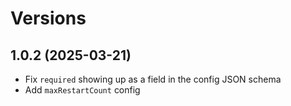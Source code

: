 # Versions

## 1.0.2 (2025-03-21)

- Fix `required` showing up as a field in the config JSON schema
- Add `maxRestartCount` config
